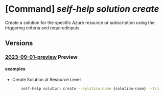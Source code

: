 # [Command] _self-help solution create_

Create a solution for the specific Azure resource or subscription using the triggering criteria and requiredInputs.

## Versions

### [2023-09-01-preview](/Resources/mgmt-plane/L3tzY29wZX0vcHJvdmlkZXJzL21pY3Jvc29mdC5oZWxwL3NvbHV0aW9ucy97fQ==/2023-09-01-preview.xml) **Preview**

<!-- mgmt-plane /{scope}/providers/microsoft.help/solutions/{} 2023-09-01-preview -->

#### examples

- Create Solution at Resource Level
    ```bash
        self-help solution create --solution-name {solution-name} --trigger-criteria [{name:solutionid,value:Demo2InsightV2}] --parameters {} --scope {scope}
    ```
